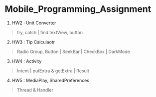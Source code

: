 # Mobile_Programming_Assignment
 1. HW2 : Unit Converter
  > try, catch | find textView, button
 2. HW3 : Tip Calculaotr
  > Radio Group, Button | SeekBar | CheckBox | DarkMode
 3. HW4 : Activity
  > Intent | putExtra & getExtra | Result
 4. HW5 : MediaPlay, SharedPreferences
  > Thread & Handler
